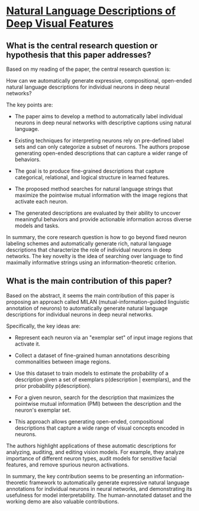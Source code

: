 # [Natural Language Descriptions of Deep Visual Features](https://arxiv.org/abs/2201.11114v2)

## What is the central research question or hypothesis that this paper addresses?

 Based on my reading of the paper, the central research question is: 

How can we automatically generate expressive, compositional, open-ended natural language descriptions for individual neurons in deep neural networks?

The key points are:

- The paper aims to develop a method to automatically label individual neurons in deep neural networks with descriptive captions using natural language. 

- Existing techniques for interpreting neurons rely on pre-defined label sets and can only categorize a subset of neurons. The authors propose generating open-ended descriptions that can capture a wider range of behaviors.

- The goal is to produce fine-grained descriptions that capture categorical, relational, and logical structure in learned features.

- The proposed method searches for natural language strings that maximize the pointwise mutual information with the image regions that activate each neuron.

- The generated descriptions are evaluated by their ability to uncover meaningful behaviors and provide actionable information across diverse models and tasks.

In summary, the core research question is how to go beyond fixed neuron labeling schemes and automatically generate rich, natural language descriptions that characterize the role of individual neurons in deep networks. The key novelty is the idea of searching over language to find maximally informative strings using an information-theoretic criterion.


## What is the main contribution of this paper?

 Based on the abstract, it seems the main contribution of this paper is proposing an approach called MILAN (mutual-information-guided linguistic annotation of neurons) to automatically generate natural language descriptions for individual neurons in deep neural networks. 

Specifically, the key ideas are:

- Represent each neuron via an "exemplar set" of input image regions that activate it. 

- Collect a dataset of fine-grained human annotations describing commonalities between image regions.

- Use this dataset to train models to estimate the probability of a description given a set of exemplars p(description | exemplars), and the prior probability p(description).

- For a given neuron, search for the description that maximizes the pointwise mutual information (PMI) between the description and the neuron's exemplar set.

- This approach allows generating open-ended, compositional descriptions that capture a wide range of visual concepts encoded in neurons.

The authors highlight applications of these automatic descriptions for analyzing, auditing, and editing vision models. For example, they analyze importance of different neuron types, audit models for sensitive facial features, and remove spurious neuron activations.

In summary, the key contribution seems to be presenting an information-theoretic framework to automatically generate expressive natural language annotations for individual neurons in neural networks, and demonstrating its usefulness for model interpretability. The human-annotated dataset and the working demo are also valuable contributions.
